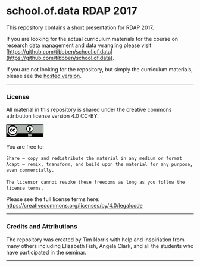 # school.of.data RDAP 2017

This repository contains a short presentation for RDAP 2017. 

If you are looking for the actual curriculum materials for the course on research data management and data wrangling please visit [https://github.com/tibbben/school.of.data](https://github.com/tibbben/school.of.data).  

If you are not looking for the repository, but simply the curriculum materials, please see the [hosted version](http://tibbben.github.io/school.of.data/). 

---

### License

All material in this repository is shared under the creative commons attribution license version 4.0 CC-BY. 

![CC-BY 4.0](/common/assets/cc-by4.png)

You are free to:

    Share — copy and redistribute the material in any medium or format
    Adapt — remix, transform, and build upon the material for any purpose, even commercially.

    The licensor cannot revoke these freedoms as long as you follow the license terms.

Please see the full license terms here: https://creativecommons.org/licenses/by/4.0/legalcode

---

### Credits and Attributions

The repository was created by Tim Norris with help and inspiriation from many others including Elizabeth Fish, Angela Clark, and all the students who have participated in the seminar.

---

